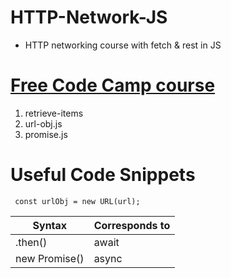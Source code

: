 # HTTP-Network-JS
- HTTP networking course with fetch &amp; rest in JS

# [Free Code Camp course](https://www.youtube.com/watch?v=2JYT5f2isg4) 

1. retrieve-items
2. url-obj.js
3. promise.js

# Useful Code Snippets
` 
const urlObj = new URL(url);
`

| Syntax | Corresponds to |
| ------- | ------- |
| .then() | await |
| new Promise() | async |
